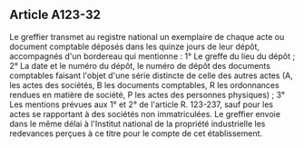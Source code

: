 Article A123-32
----
Le greffier transmet au registre national un exemplaire de chaque acte ou
document comptable déposés dans les quinze jours de leur dépôt, accompagnés d'un
bordereau qui mentionne : 1° Le greffe du lieu du dépôt ; 2° La date et le
numéro du dépôt, le numéro de dépôt des documents comptables faisant l'objet
d'une série distincte de celle des autres actes (A, les actes des sociétés, B
les documents comptables, R les ordonnances rendues en matière de société, P les
actes des personnes physiques) ; 3° Les mentions prévues aux 1° et 2° de
l'article R. 123-237, sauf pour les actes se rapportant à des sociétés non
immatriculées. Le greffier envoie dans le même délai à l'Institut national de la
propriété industrielle les redevances perçues à ce titre pour le compte de cet
établissement.
